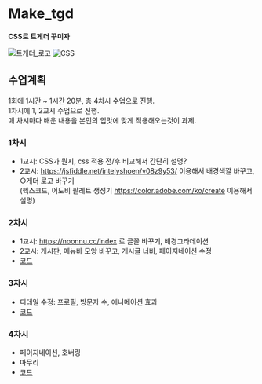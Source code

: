 # Make_tgd
**CSS로 트게더 꾸미자**

![트게더_로고](https://static-cdn.jtvnw.net/jtv_user_pictures/c7f45a92-891c-42ff-9025-f918ee0a11ec-profile_image-300x300.png)
![CSS](https://heropy.blog/css/images/vendor_icons/css3.png)

## 수업계획

1회에 1시간 ~ 1시간 20분, 총 4차시 수업으로 진행.  
1차시에 1, 2교시 수업으로 진행.  
매 차시마다 배운 내용을 본인의 입맛에 맞게 적용해오는것이 과제.

### 1차시
- 1교시: CSS가 뭔지, css 적용 전/후 비교해서 간단히 설명?  
- 2교시: https://jsfiddle.net/intelyshoen/v08z9y53/ 이용해서 배경색깔 바꾸고, ○게더 로고 바꾸기  
(헥스코드, 어도비 팔레트 생성기 https://color.adobe.com/ko/create 이용해서 설명)


### 2차시
- 1교시: https://noonnu.cc/index 로 글꼴 바꾸기, 배경그라데이션
- 2교시: 게시판, 메뉴바 모양 바꾸고, 게시글 너비, 페이지네이션 수정
- [코드](2nd_lec.md)

### 3차시
- 디테일 수정: 프로필, 방문자 수, 애니메이션 효과
- [코드](3rd_lec.md)

### 4차시
- 페이지네이션, 호버링
- 마무리
- [코드](4th_lec.md)

